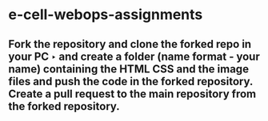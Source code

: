 # e-cell-webops-assignments

## Fork the repository and clone the forked repo in your PC ‣ and create a folder (name format - your name) containing the HTML CSS and the image files and push the code in the forked repository. Create a pull request to the main repository from the forked repository.
